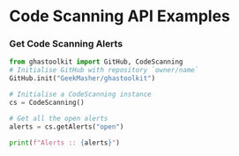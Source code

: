# Code Scanning API Examples


### Get Code Scanning Alerts

```python
from ghastoolkit import GitHub, CodeScanning
# Initialise GitHub with repository `owner/name`
GitHub.init("GeekMasher/ghastoolkit")

# Initialise a CodeScanning instance
cs = CodeScanning()

# Get all the open alerts
alerts = cs.getAlerts("open")

print(f"Alerts :: {alerts}")
```

